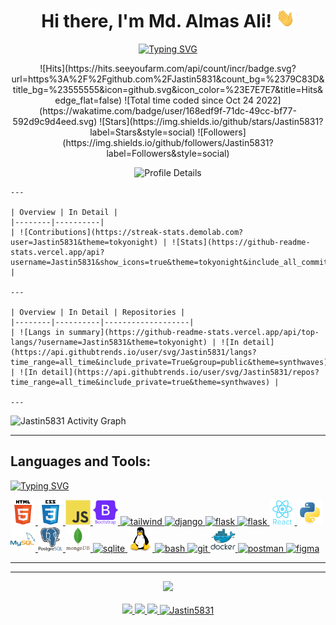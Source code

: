 
<h1 align="center">
    Hi there, I'm Md. Almas Ali! 
    <img src="https://raw.githubusercontent.com/Jastin5831/Jastin5831/master/static/wave.gif" width="30px" height="30px">
</h1>
<p align="center">
    <a href="https://github.com/Jastin5831"><img src="https://readme-typing-svg.demolab.com?font=Fira+Code&weight=600&duration=2000&pause=1000&center=true&width=435&lines=Passionate+Software+Engineer;Open+Source+Enthusiast" alt="Typing SVG" /></a>
</p>

<div align="center">
    ![Hits](https://hits.seeyoufarm.com/api/count/incr/badge.svg?url=https%3A%2F%2Fgithub.com%2FJastin5831&count_bg=%2379C83D&title_bg=%23555555&icon=github.svg&icon_color=%23E7E7E7&title=Hits&edge_flat=false)
    ![Total time coded since Oct 24 2022](https://wakatime.com/badge/user/168edf9f-71dc-49cc-bf77-592d9c9d4eed.svg)
    ![Stars](https://img.shields.io/github/stars/Jastin5831?label=Stars&style=social)
    ![Followers](https://img.shields.io/github/followers/Jastin5831?label=Followers&style=social)
</div>

<p align="center">
    <img src="https://github-profile-summary-cards.vercel.app/api/cards/profile-details?username=Jastin5831&theme=tokyonight" alt="Profile Details"/>
</p>

<p align="center">

    ---

    | Overview | In Detail |
    |--------|----------|
    | ![Contributions](https://streak-stats.demolab.com?user=Jastin5831&theme=tokyonight) | ![Stats](https://github-readme-stats.vercel.app/api?username=Jastin5831&show_icons=true&theme=tokyonight&include_all_commits=true&count_private=true) |

    ---

    | Overview | In Detail | Repositories |
    |--------|----------|-------------------|
    | ![Langs in summary](https://github-readme-stats.vercel.app/api/top-langs/?username=Jastin5831&theme=tokyonight) | ![In detail](https://api.githubtrends.io/user/svg/Jastin5831/langs?time_range=all_time&include_private=True&group=public&theme=synthwaves) | ![In detail](https://api.githubtrends.io/user/svg/Jastin5831/repos?time_range=all_time&include_private=true&theme=synthwaves) |

    ---

</p>


![Jastin5831 Activity Graph](https://github-readme-activity-graph.vercel.app/graph?username=Jastin5831&theme=vue) 

---

## Languages and Tools:

<a href="https://github.com/Jastin5831"><img src="https://readme-typing-svg.demolab.com?font=Tektur&pause=3000&random=false&width=620&lines=Transforming+ideas+into+innovation%2C+one+line+of+Python+at+a+time." alt="Typing SVG" /></a>

<a href="https://www.w3.org/html/" target="_blank"> <img
    src="https://raw.githubusercontent.com/devicons/devicon/master/icons/html5/html5-original-wordmark.svg" alt="html5"
    width="40" height="40" /> </a>
<a href="https://www.w3schools.com/css/" target="_blank"> <img
    src="https://raw.githubusercontent.com/devicons/devicon/master/icons/css3/css3-original-wordmark.svg" alt="css3"
    width="40" height="40" /> </a>
<a href="https://developer.mozilla.org/en-US/docs/Web/JavaScript" target="_blank"> <img
    src="https://raw.githubusercontent.com/devicons/devicon/master/icons/javascript/javascript-original.svg"
    alt="javascript" width="40" height="40" /> </a>
<a href="https://getbootstrap.com" target="_blank"> <img
    src="https://raw.githubusercontent.com/devicons/devicon/master/icons/bootstrap/bootstrap-plain-wordmark.svg"
    alt="bootstrap" width="40" height="40" /> </a>
<a href="https://tailwindcss.com/" target="_blank"> <img src="https://www.vectorlogo.zone/logos/tailwindcss/tailwindcss-icon.svg" alt="tailwind" width="40" height="40"/> </a>
<a href="https://www.djangoproject.com/" target="_blank"> <img
    src="https://cdn.worldvectorlogo.com/logos/django.svg" alt="django" width="40" height="40" /> </a>
<a href="https://flask.palletsprojects.com/" target="_blank"> <img
    src="https://www.vectorlogo.zone/logos/pocoo_flask/pocoo_flask-icon.svg" alt="flask" width="40" height="40" /> </a>
<a href="https://fastapi.tiangolo.com/" target="_blank"> <img
    src="https://cdn.jsdelivr.net/gh/devicons/devicon/icons/fastapi/fastapi-original.svg" alt="flask" width="40"
    height="40" /> </a>
<a href="https://reactjs.org/" target="_blank"> <img
    src="https://raw.githubusercontent.com/devicons/devicon/master/icons/react/react-original-wordmark.svg" alt="react"
    width="40" height="40" /> </a>
<a href="https://www.python.org" target="_blank"> <img
    src="https://raw.githubusercontent.com/devicons/devicon/master/icons/python/python-original.svg" alt="python"
    width="40" height="40" /> </a>
<a href="https://www.mysql.com/" target="_blank"> <img
    src="https://raw.githubusercontent.com/devicons/devicon/master/icons/mysql/mysql-original-wordmark.svg" alt="mysql"
    width="40" height="40" /> </a>
<a href="https://www.postgresql.org" target="_blank"> <img
    src="https://raw.githubusercontent.com/devicons/devicon/master/icons/postgresql/postgresql-original-wordmark.svg"
    alt="postgresql" width="40" height="40" /> </a>
<a href="https://www.mongodb.com/" target="_blank"> <img
    src="https://raw.githubusercontent.com/devicons/devicon/master/icons/mongodb/mongodb-original-wordmark.svg"
    alt="mongodb" width="40" height="40" /> </a>
<a href="https://www.sqlite.org/" target="_blank"> <img
    src="https://www.vectorlogo.zone/logos/sqlite/sqlite-icon.svg" alt="sqlite" width="40" height="40" /> </a>
<a href="https://www.linux.org/" target="_blank"> <img
    src="https://raw.githubusercontent.com/devicons/devicon/master/icons/linux/linux-original.svg" alt="linux"
    width="40" height="40" /> </a>
<a href="https://www.gnu.org/software/bash/" target="_blank"> <img
    src="https://www.vectorlogo.zone/logos/gnu_bash/gnu_bash-icon.svg" alt="bash" width="40" height="40" />
</a>
<a href="https://git-scm.com/" target="_blank"> <img
    src="https://www.vectorlogo.zone/logos/git-scm/git-scm-icon.svg" alt="git" width="40" height="40" /> </a>
<a href="https://www.docker.com/" target="_blank"> <img
    src="https://raw.githubusercontent.com/devicons/devicon/master/icons/docker/docker-original-wordmark.svg"
    alt="docker" width="40" height="40" /> </a>
<a href="https://postman.com" target="_blank"> <img src="https://www.vectorlogo.zone/logos/getpostman/getpostman-icon.svg" alt="postman" width="40" height="40"/> </a>
<a href="https://www.figma.com/" target="_blank"> <img src="https://www.vectorlogo.zone/logos/figma/figma-icon.svg" alt="figma" width="40" height="40"/> </a>

<hr>


<!-- ## Connect with me:

[Check my portfolio website](https://almasali.net "Almas Ali Portfolio") or check my other social media account here.

<p align="left">
<a href="https://dev.to/almaspr3" target="blank"><img align="center" src="https://raw.githubusercontent.com/rahuldkjain/github-profile-readme-generator/master/src/images/icons/Social/devto.svg" alt="almaspr3" height="30" width="40" /></a>
<a href="https://twitter.com/almasali22" target="blank"><img align="center" src="https://raw.githubusercontent.com/rahuldkjain/github-profile-readme-generator/master/src/images/icons/Social/twitter.svg" alt="almasali22" height="30" width="40" /></a>
<a href="https://linkedin.com/in/md-almasali" target="blank"><img align="center" src="https://raw.githubusercontent.com/rahuldkjain/github-profile-readme-generator/master/src/images/icons/Social/linked-in-alt.svg" alt="md-almasali" height="30" width="40" /></a>
<a href="https://fb.com/md.almasali.0" target="blank"><img align="center" src="https://raw.githubusercontent.com/rahuldkjain/github-profile-readme-generator/master/src/images/icons/Social/facebook.svg" alt="md.almasali.0" height="30" width="40" /></a>
<a href="https://instagram.com/almaspr3" target="blank"><img align="center" src="https://raw.githubusercontent.com/rahuldkjain/github-profile-readme-generator/master/src/images/icons/Social/instagram.svg" alt="almaspr3" height="30" width="40" /></a>
<a href="https://www.hackerrank.com/almaspr3" target="blank"><img align="center" src="https://raw.githubusercontent.com/rahuldkjain/github-profile-readme-generator/master/src/images/icons/Social/hackerrank.svg" alt="almaspr3" height="30" width="40" /></a>
<a href="https://codeforces.com/profile/almaspr3" target="blank"><img align="center" src="https://raw.githubusercontent.com/rahuldkjain/github-profile-readme-generator/master/src/images/icons/Social/codeforces.svg" alt="almaspr3" height="30" width="40" /></a>
<a href="https://www.leetcode.com/almaspr3" target="blank"><img align="center" src="https://raw.githubusercontent.com/rahuldkjain/github-profile-readme-generator/master/src/images/icons/Social/leet-code.svg" alt="almaspr3" height="30" width="40" /></a>
</p> -->

<hr>

<div align="center">
        <a href="https://github.com/Jastin5831">
            <img id="preview" src="https://komarev.com/ghpvc/?username=Jastin5831&color=grey">
            <br/><br/>
            <img height="180em" src="https://github-readme-stats.vercel.app/api?username=Jastin5831&show_icons=true&theme=dark&include_all_commits=50"/>
            <img height="180em" src="https://github-readme-stats.vercel.app/api/top-langs/?username=Jastin5831&layout=compact&langs_count=10&theme=dark"/>
            <img src="https://streak-stats.demolab.com?user=Jastin5831&_border=true&theme=dark&hide_border=true&theme=react" style="width: 65%" />
            <img src="https://github-profile-trophy.vercel.app/?username=Jastin5831" alt="Jastin5831" />
        </a>
</div>
